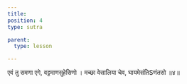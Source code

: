 ```yaml
---
title:
position: 4
type: sutra

parent:
  type: lesson

---
```


एवं तु समणा एगे, वट्टमाणसुहेसिणो ।
मच्छा वेसालिया चेव, घायमेसंतिSणंतसो ॥४॥
